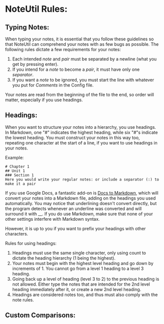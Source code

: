 # NoteUtil Rules:

## Typing Notes:
When typing your notes, it is essential that you follow these guidelines so that NoteUtil can comprehend your notes
    with as few bugs as possible. 
The following rules dictate a few requirements for your notes:

1. Each intended *note* and *pair* must be separated by a newline (what you get by pressing enter).
2. If you intend for a *note* to become a *pair*, it must have only one *separator*.
3. If you want a *note* to be ignored, you must start the line with whatever you put for *Comments* in the Config file.

Your notes are read from the beginning of the file to the end, so order will matter, especially if you use headings.

## Headings:
When you want to structure your notes into a hierarchy, you use headings. In Markdown, one "#" indicates the highest 
heading, while six "#"s indicate the lowest heading. You must construct your notes in this way too, repeating one 
character at the start of a line, if you want to use 
headings in your notes.

Example:
```
# Chapter 1
## Unit 1
### Section 1
Here you would write your regular notes: or include a separator (:) to make it a pair
```

If you use Google Docs, a fantastic add-on is [Docs to Markdown](https://chrome.google.com/webstore/detail/docs-to-markdown/igffnbdfnodiaphfmfaiiaegmoljbghf?hl=en-US),
which will convert your notes into a Markdown file, adding on the headings you used automatically. 
You may notice that underlining doesn't convert directly, but the program detects whenever an underline was converted 
and will surround it with __. If you do use Markdown, make sure that none of your other settings interfere with Markdown syntax.

However, it is up to you if you want to prefix your headings with other characters.

Rules for using headings:
1. Headings must use the same single character, only using count to dictate the heading hierarchy (1 being the highest).
2. Your notes must begin with the highest level heading and go down by increments of 1. 
    You cannot go from a level 1 heading to a level 3 heading.
3. Going back up a level of heading (level 3 to 2) to the previous heading is not allowed. 
    Either type the notes that are intended for the 2nd level heading immediately after it, or create a new 2nd level heading.
4. Headings are considered notes too, and thus must also comply with the note rules.

## Custom Comparisons:
